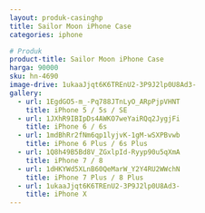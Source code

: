 ```yaml
---
layout: produk-casinghp
title: Sailor Moon iPhone Case
categories: iphone

# Produk
product-title: Sailor Moon iPhone Case
harga: 90000
sku: hn-4690
image-drive: 1ukaaJjqt6K6TREnU2-3P9J2lp0U8Ad3-
gallery:
  - url: 1EgdGO5-m_-Pq788JTnLyO_ARpPjpVHNT
    title: iPhone 5 / 5s / SE
  - url: 1JXhR9IBIpDs4AWKO7weYaiRQq2JygjFi
    title: iPhone 6 / 6s
  - url: 1mdBhRr2fNm6qp1lyjvK-1gM-wSXPBvwb
    title: iPhone 6 Plus / 6s Plus
  - url: 1Q8h49B5Bd8V_ZGxlpId-Ryyp90u5qXmA
    title: iPhone 7 / 8
  - url: 1dHKYWd5XLnB60QeMarW_Y2Y4RU2WWchN
    title: iPhone 7 Plus / 8 Plus
  - url: 1ukaaJjqt6K6TREnU2-3P9J2lp0U8Ad3-
    title: iPhone X
---
```

